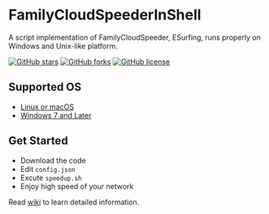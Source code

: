 # FamilyCloudSpeederInShell

A script implementation of FamilyCloudSpeeder, ESurfing, runs properly on Windows and Unix-like platform.

[![GitHub stars](https://img.shields.io/github/stars/vcheckzen/FamilyCloudSpeederInShell.svg?style=flat-square)](https://github.com/WangNingkai/OLAINDEX/stargazers)
[![GitHub forks](https://img.shields.io/github/forks/vcheckzen/FamilyCloudSpeederInShell.svg?style=flat-square)](https://github.com/WangNingkai/OLAINDEX/network)
[![GitHub license](https://img.shields.io/github/license/vcheckzen/FamilyCloudSpeederInShell.svg?style=flat-square)](https://github.com/WangNingkai/OLAINDEX/blob/master/LICENSE)

## Supported OS

- [Linux or macOS](https://github.com/vcheckzen/FamilyCloudSpeederInShell/tree/master/shell)
- [Windows 7 and Later](https://github.com/vcheckzen/FamilyCloudSpeederInShell/tree/master/powershell)

## Get Started

- Download the code
- Edit `config.json`
- Excute `speedup.sh`
- Enjoy high speed of your network

Read [wiki](https://github.com/vcheckzen/FamilyCloudSpeederInShell/wiki) to learn detailed information.
